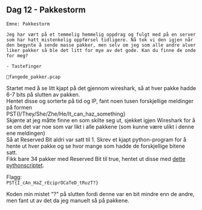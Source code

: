 ## Dag 12 - Pakkestorm

```
Emne: Pakkestorm

Jeg har vært på et temmelig hemmelig oppdrag og fulgt med på en server som har hatt mistenkelig oppførsel tidligere. Nå tok vi den igjen når den begynte å sende masse pakker, men selv om jeg som alle andre alver liker pakker så ble det litt for mye av det gode. Kan du finne de onde for meg?

- Tastefinger

📎fangede_pakker.pcap
```

Startet med å se litt kjapt på det gjennom wireshark, så at hver pakke hadde 6-7 bits på slutten av pakken.\
Hentet disse og sorterte på tid og IP, fant noen tusen forskjellige meldinger på formen\
PST{I/They/She/Zhe/He/It_can_haz_something}\
Skjønte at jeg måtte finne en som skilte seg ut, sjekket igjen Wireshark for å se om det var noe som var likt i alle pakkene (som kunne være ulikt i denne ene meldingen)\
Så at Reserved Bit aldri var satt til 1. Skrev et kjapt python-program for å hente ut hver pakke og se hvor mange som hadde de forskjellige bitene satt.\
Fikk bare 34 pakker med Reserved Bit til true, hentet ut disse med [dette pythonscriptet](extract_data.py).

Flagg:\
`PST{I_cAn_HaZ_rEciprOCaTeD_tRuzT?}`

Koden min mistet "?" på slutten fordi denne var en bit mindre enn de andre, men fant ut av det da jeg manuelt så på pakkene.
